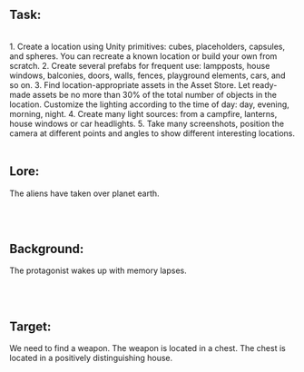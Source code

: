 ## Task:

<br>
1. Create a location using Unity primitives: cubes, placeholders, capsules, and spheres. You can recreate a known location or build your own from scratch.
2. Create several prefabs for frequent use: lampposts, house windows, balconies, doors, walls, fences, playground elements, cars, and so on.
3. Find location-appropriate assets in the Asset Store. Let ready-made assets be no more than 30% of the total number of objects in the location. Customize the lighting according to the time of day: day, evening, morning, night.
4. Create many light sources: from a campfire, lanterns, house windows or car headlights.
5. Take many screenshots, position the camera at different points and angles to show different interesting locations.

<br>
<br>

## Lore:

The aliens have taken over planet earth.

<br>
<br>

## Background:

The protagonist wakes up with memory lapses.

<br>
<br>

## Target:

We need to find a weapon. The weapon is located in a chest. The chest is located in a positively distinguishing house.
